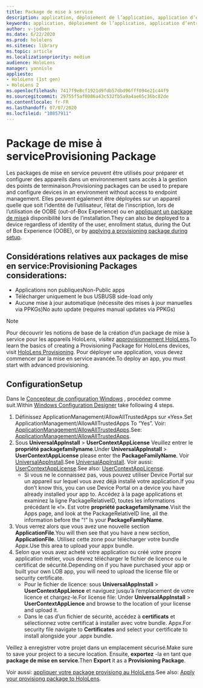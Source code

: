 ```yaml
---
title: Package de mise à service
description: application, déploiement de l’application, application d’entreprise demployment, approvisionnement
keywords: application, déploiement de l’application, application d’entreprise demployment, approvisionnement
author: v-jodben
ms.date: 6/22/2020
ms.prod: hololens
ms.sitesec: library
ms.topic: article
ms.localizationpriority: medium
audience: HoloLens
manager: yannisle
appliesto:
- HoloLens (1st gen)
- HoloLens 2
ms.openlocfilehash: 7417f9e8cf1921d9fdb57dbd96fff094e21c44f9
ms.sourcegitcommit: 29755f5af0086a43c532fb5a9a4ae65c36bc82de
ms.contentlocale: fr-FR
ms.lasthandoff: 07/07/2020
ms.locfileid: "10857911"
---
```

# <span data-ttu-id="b96f8-104">Package de mise à service</span><span class="sxs-lookup"><span data-stu-id="b96f8-104">Provisioning Package</span></span>

<span data-ttu-id="b96f8-105">Les packages de mise en service peuvent être utilisés pour préparer et configurer des appareils dans un environnement sans accès à la gestion des points de terminaison.</span><span class="sxs-lookup"><span data-stu-id="b96f8-105">Provisioning packages can be used to prepare and configure devices in an environment without access to endpoint management.</span></span> <span data-ttu-id="b96f8-106">Elles peuvent également être déployées sur un appareil quelle que soit l’identité de l’utilisateur, l’état de l’inscription, lors de l’utilisation de OOBE (out-of-Box Experience) ou en [appliquant un package de mise](https://docs.microsoft.com/hololens/hololens-provisioning##apply-a-provisioning-package-to-hololens-during-setup)à disponibilité lors de l’installation.</span><span class="sxs-lookup"><span data-stu-id="b96f8-106">They can also be deployed to a device regardless of identity of the user, enrollment status, during the Out of Box Experience (OOBE), or by [applying a provisioning package during setup](https://docs.microsoft.com/hololens/hololens-provisioning##apply-a-provisioning-package-to-hololens-during-setup).</span></span>

## <span data-ttu-id="b96f8-107">Considérations relatives aux packages de mise en service:</span><span class="sxs-lookup"><span data-stu-id="b96f8-107">Provisioning Packages considerations:</span></span>
* <span data-ttu-id="b96f8-108">Applications non publiques</span><span class="sxs-lookup"><span data-stu-id="b96f8-108">Non-Public apps</span></span>
* <span data-ttu-id="b96f8-109">Télécharger uniquement le bus USB</span><span class="sxs-lookup"><span data-stu-id="b96f8-109">USB side-load only</span></span>
* <span data-ttu-id="b96f8-110">Aucune mise à jour automatique (nécessite des mises à jour manuelles via PPKGs)</span><span class="sxs-lookup"><span data-stu-id="b96f8-110">No auto update (requires manual updates via PPKGs)</span></span>

> [!NOTE] 
> <span data-ttu-id="b96f8-111">Pour découvrir les notions de base de la création d’un package de mise à service pour les appareils HoloLens, visitez [approvisionnement HoloLens](https://docs.microsoft.com/hololens/hololens-provisioning).</span><span class="sxs-lookup"><span data-stu-id="b96f8-111">To learn the basics of creating a Provisioning Package for HoloLens devices, visit [HoloLens Provisioning](https://docs.microsoft.com/hololens/hololens-provisioning).</span></span> <span data-ttu-id="b96f8-112">Pour déployer une application, vous devez commencer par la mise en service avancée.</span><span class="sxs-lookup"><span data-stu-id="b96f8-112">To deploy an app, you must start with advanced provisioning.</span></span> 

## <span data-ttu-id="b96f8-113">Configuration</span><span class="sxs-lookup"><span data-stu-id="b96f8-113">Setup</span></span>

<span data-ttu-id="b96f8-114">Dans le [Concepteur de configuration Windows](https://www.microsoft.com/store/productId/9NBLGGH4TX22) , procédez comme suit.</span><span class="sxs-lookup"><span data-stu-id="b96f8-114">Within [Windows Configuration Designer](https://www.microsoft.com/store/productId/9NBLGGH4TX22) take following 4 steps.</span></span>

1. <span data-ttu-id="b96f8-115">Définissez ApplicationManagement/AllowAllTrustedApps sur «Yes».</span><span class="sxs-lookup"><span data-stu-id="b96f8-115">Set ApplicationManagement/AllowAllTrustedApps To “Yes”.</span></span> <span data-ttu-id="b96f8-116">Voir: [ApplicationManagement/AllowAllTrustedApps](https://docs.microsoft.com/windows/client-management/mdm/policy-csp-applicationmanagement#applicationmanagement-allowalltrustedapps).</span><span class="sxs-lookup"><span data-stu-id="b96f8-116">See: [ApplicationManagement/AllowAllTrustedApps](https://docs.microsoft.com/windows/client-management/mdm/policy-csp-applicationmanagement#applicationmanagement-allowalltrustedapps).</span></span>
2. <span data-ttu-id="b96f8-117">Sous **UniversalAppInstall**  >  **UserContextAppLicense** Veuillez entrer le **propriété packagefamilyname**.</span><span class="sxs-lookup"><span data-stu-id="b96f8-117">Under **UniversalAppInstall** > **UserContextAppLicense** please enter the **PackageFamilyName**.</span></span> <span data-ttu-id="b96f8-118">Voir [UniversalAppInstall](https://docs.microsoft.com/windows/configuration/wcd/wcd-universalappinstall).</span><span class="sxs-lookup"><span data-stu-id="b96f8-118">See [UniversalAppInstall](https://docs.microsoft.com/windows/configuration/wcd/wcd-universalappinstall).</span></span> <span data-ttu-id="b96f8-119">Voir aussi: [UserContextAppLicense](https://docs.microsoft.com/windows/configuration/wcd/wcd-universalappinstall#usercontextapplicense).</span><span class="sxs-lookup"><span data-stu-id="b96f8-119">See also: [UserContextAppLicense](https://docs.microsoft.com/windows/configuration/wcd/wcd-universalappinstall#usercontextapplicense).</span></span>
    - <span data-ttu-id="b96f8-120">Si vous ne le connaissez pas, vous pouvez utiliser Device Portal sur un appareil sur lequel vous avez déjà installé votre application.</span><span class="sxs-lookup"><span data-stu-id="b96f8-120">If you don’t know this, you can use Device Portal on a device you have already installed your app to.</span></span> <span data-ttu-id="b96f8-121">Accédez à la page applications et examinez la ligne PackageRelativeID, toutes les informations précédant le «!». Est votre **propriété packagefamilyname**.</span><span class="sxs-lookup"><span data-stu-id="b96f8-121">Visit the Apps page, and look at the PackageRelativeID line, all the information before the "!" Is your **PackageFamilyName**.</span></span>
3. <span data-ttu-id="b96f8-122">Vous verrez alors que vous avez une nouvelle section **ApplicationFile**.</span><span class="sxs-lookup"><span data-stu-id="b96f8-122">You will then see that you have a new section, **ApplicationFile**.</span></span> <span data-ttu-id="b96f8-123">Utilisez cette zone pour télécharger votre bundle Appx.</span><span class="sxs-lookup"><span data-stu-id="b96f8-123">Use this area to upload your appx bundle.</span></span> 
4. <span data-ttu-id="b96f8-124">Selon que vous avez acheté votre application ou créé votre propre application métier, vous devrez télécharger le fichier de licence ou le certificat de sécurité.</span><span class="sxs-lookup"><span data-stu-id="b96f8-124">Depending on if you have purchased your app or built your own LOB app, you will need to upload the license file or security certificate.</span></span>
    - <span data-ttu-id="b96f8-125">Pour le fichier de licence: sous **UniversalAppInstall**  >  **UserContextAppLience** et naviguez jusqu’à l’emplacement de votre licence et chargez-le.</span><span class="sxs-lookup"><span data-stu-id="b96f8-125">For license file: Under **UniversalAppInstall** > **UserContextAppLience** and browse to the location of your license and upload it.</span></span> 
    - <span data-ttu-id="b96f8-126">Dans le cas d’un fichier de sécurité, accédez à **certificats** et sélectionnez votre certificat à installer avec votre bundle. Appx.</span><span class="sxs-lookup"><span data-stu-id="b96f8-126">For security file navigate to **Certificates** and select your certificate to install alongside your .appx bundle.</span></span> 

<span data-ttu-id="b96f8-127">Veillez à enregistrer votre projet dans un emplacement sécurisé.</span><span class="sxs-lookup"><span data-stu-id="b96f8-127">Make sure to save your project to a secure location.</span></span> <span data-ttu-id="b96f8-128">Ensuite, **exportez** -la en tant que **package de mise en service**.</span><span class="sxs-lookup"><span data-stu-id="b96f8-128">Then **Export** it as a **Provisioning Package**.</span></span>  
    
<span data-ttu-id="b96f8-129">Voir aussi: [appliquer votre package provisiong au HoloLens](https://docs.microsoft.com/hololens/hololens-provisioning#apply-a-provisioning-package-to-hololens-during-setup).</span><span class="sxs-lookup"><span data-stu-id="b96f8-129">See also: [Apply your provisiong package to HoloLens](https://docs.microsoft.com/hololens/hololens-provisioning#apply-a-provisioning-package-to-hololens-during-setup).</span></span>
